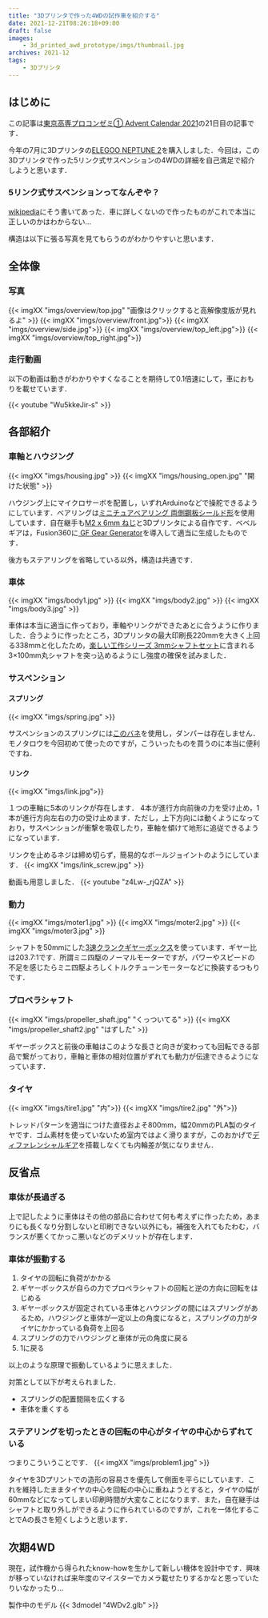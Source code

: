 ```yaml
---
title: "3Dプリンタで作った4WDの試作車を紹介する"
date: 2021-12-21T08:26:18+09:00
draft: false
images:
    - 3d_printed_awd_prototype/imgs/thumbnail.jpg
archives: 2021-12
tags: 
    - 3Dプリンタ
---
```

## はじめに
この記事は[東京高専プロコンゼミ① Advent Calendar 2021](https://adventar.org/calendars/6568)の21日目の記事です．

今年の7月に3Dプリンタの[ELEGOO NEPTUNE 2](https://www.amazon.co.jp/dp/B0928PRRRH)を購入しました．今回は，この3Dプリンタで作った5リンク式サスペンションの4WDの詳細を自己満足で紹介しようと思います．

### 5リンク式サスペンションってなんぞや？
[wikipedia](https://ja.wikipedia.org/wiki/%E3%83%AA%E3%83%B3%E3%82%AF%E5%BC%8F%E3%82%B5%E3%82%B9%E3%83%9A%E3%83%B3%E3%82%B7%E3%83%A7%E3%83%B3#5%E3%83%AA%E3%83%B3%E3%82%AF%E5%BC%8F%E3%82%B5%E3%82%B9%E3%83%9A%E3%83%B3%E3%82%B7%E3%83%A7%E3%83%B3)にそう書いてあった．車に詳しくないので作ったものがこれで本当に正しいのかはわからない...

構造は以下に張る写真を見てもらうのがわかりやすいと思います．

## 全体像

### 写真
{{< imgXX "imgs/overview/top.jpg" "画像はクリックすると高解像度版が見れるよ" >}}
{{< imgXX "imgs/overview/front.jpg">}}
{{< imgXX "imgs/overview/side.jpg">}}
{{< imgXX "imgs/overview/top_left.jpg">}}
{{< imgXX "imgs/overview/top_right.jpg">}}

### 走行動画
以下の動画は動きがわかりやすくなることを期待して0.1倍速にして，車におもりを載せています．

{{< youtube "Wu5kkeJir-s" >}}

## 各部紹介
### 車軸とハウジング
{{< imgXX "imgs/housing.jpg" >}}
{{< imgXX "imgs/housing_open.jpg" "開けた状態" >}}

ハウジング上にマイクロサーボを配置し，いずれArduinoなどで操舵できるようにしています．ベアリングは[ミニチュアベアリング 両側鋼板シールド形](https://www.monotaro.com/p/1169/8496/?displayId=5)を使用しています．自在継手も[M2 x 6mm ねじ](https://www.monotaro.com/p/1212/0772/?displayId=5)と3Dプリンタによる自作です．ベベルギアは，Fusion360に[
GF Gear Generator](https://apps.autodesk.com/FUSION/en/Detail/Index?id=1236778940008086660)を導入して適当に生成したものです．

後方もステアリングを省略している以外，構造は共通です．

### 車体
{{< imgXX "imgs/body1.jpg" >}}
{{< imgXX "imgs/body2.jpg" >}}
{{< imgXX "imgs/body3.jpg" >}}

車体は本当に適当に作っており，車軸やリンクができたあとに合うように作りました．合うように作ったところ，3Dプリンタの最大印刷長220mmを大きく上回る338mmと化したため，[楽しい工作シリーズ 3mmシャフトセット](https://www.tamiya.com/japan/products/70105/index.html)に含まれる3×100mm丸シャフトを突っ込めるようにし強度の確保を試みました．


### サスペンション
#### スプリング
{{< imgXX "imgs/spring.jpg" >}}

サスペンションのスプリングには[このバネ](https://www.monotaro.com/p/0730/3204/)を使用し，ダンパーは存在しません．モノタロウを今回初めて使ったのですが，こういったものを買うのに本当に便利ですね．

#### リンク
{{< imgXX "imgs/link.jpg">}}

１つの車軸に5本のリンクが存在します． 4本が進行方向前後の力を受け止め，1本が進行方向左右の力の受け止めます．ただし，上下方向には動くようになっており，サスペンションが衝撃を吸収したり，車軸を傾けて地形に追従できるようになっています．

リンクを止めるネジは締め切らず，簡易的なボールジョイントのようにしています．
{{< imgXX "imgs/link_screw.jpg" >}}

動画も用意しました．
{{< youtube "z4Lw-_rjQZA" >}}



### 動力
{{< imgXX "imgs/moter1.jpg" >}}
{{< imgXX "imgs/moter2.jpg" >}}
{{< imgXX "imgs/moter3.jpg" >}}


シャフトを50mmにした[3速クランクギヤーボックス](https://www.tamiya.com/japan/products/70093/index.html)を使っています．ギヤー比は203.7:1です．所謂ミニ四駆のノーマルモーターですが，パワーやスピードの不足を感じたらミニ四駆よろしくトルクチューンモーターなどに換装するつもりです．

### プロペラシャフト
{{< imgXX "imgs/propeller_shaft.jpg" "くっついてる" >}}
{{< imgXX "imgs/propeller_shaft2.jpg" "はずした" >}}

ギヤーボックスと前後の車軸はこのような長さと向きが変わっても回転できる部品で繋がっており，車軸と車体の相対位置がずれても動力が伝達できるようになっています．

### タイヤ
{{< imgXX "imgs/tire1.jpg" "内">}}
{{< imgXX "imgs/tire2.jpg" "外">}}

トレッドパターンを適当につけた直径およそ800mm，幅20mmのPLA製のタイヤです．ゴム素材を使っていないため室内ではよく滑りますが，このおかげで[ディファレンシャルギア](https://ja.wikipedia.org/wiki/%E5%B7%AE%E5%8B%95%E8%A3%85%E7%BD%AE)を搭載しなくても内輪差が気になりません．


## 反省点
### 車体が長過ぎる
上で記したように車体はその他の部品に合わせて何も考えずに作ったため，あまりにも長くなり分割しないと印刷できない以外にも，補強を入れてもたわむ，バランスが悪くてかっこ悪いなどのデメリットが存在します．



### 車体が振動する

1. タイヤの回転に負荷がかかる
2. ギヤーボックスが自らの力でプロペラシャフトの回転と逆の方向に回転をはじめる
3. ギヤーボックスが固定されている車体とハウジングの間にはスプリングがあるため，ハウジングと車体が一定以上の角度になると，スプリングの力がタイヤにかかっている負荷を上回る
4. スプリングの力でハウジングと車体が元の角度に戻る
5. 1に戻る

以上のような原理で振動しているように思えました．

対策として以下が考えられました．  
- スプリングの配置間隔を広くする
- 車体を重くする

### ステアリングを切ったときの回転の中心がタイヤの中心からずれている
つまりこういうことです．
{{< imgXX "imgs/problem1.jpg" >}}

タイヤを3Dプリントでの造形の容易さを優先して側面を平らにしています．これを維持したままタイヤの中心を回転の中心に重ねようとすると，タイヤの幅が60mmなどになってしまい印刷時間が大変なことになります．また，自在継手はシャフトと取り外しができるように作られているのですが，これを一体化することでAの長さを短くしようと思います．


## 次期4WD
現在，試作機から得られたknow-howを生かして新しい機体を設計中です．興味が移っていなければ来年度のマイスターでカメラ載せたりするかなと思っていたりいなかったり...

製作中のモデル
{{< 3dmodel "4WDv2.glb" >}}
